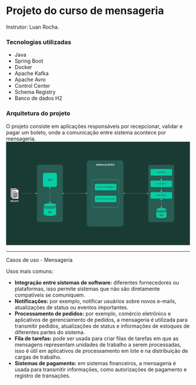 # Projeto do curso de mensageria

Instrutor: Luan Rocha.

### Tecnologias utilizadas

- Java
- Spring Boot
- Docker
- Apache Kafka
- Apache Avro
- Control Center
- Schema Registry
- Banco de dados H2

### Arquitetura do projeto

O projeto consiste em aplicações responsáveis por recepcionar, validar e pagar um boleto,
onde a comunicação entre sistema acontece por mensageria.
![Alt Text](./imagem/arquitetura.gif)

---

Casos de uso - Mensageria

Usos mais comuns:

- **Integração entre sistemas de software:** diferentes fornecedores ou plataformas, isso permite sistemas que não são diretamente compatíveis se comuniquem.
- **Notificações:** por exemplo, notificar usuários sobre novos e-mails, atualizações de status ou eventos importantes.
- **Processamento de pedidos:** por exemplo, comércio eletrônico e aplicativos de gerenciamento de pedidos, a mensageria é utilizada para transmitir pedidos, atualizações de status e informações de estoques de diferentes partes do sistema.
- **Fila de tarefas:** pode ser usada para criar filas de tarefas em que as mensagens representam unidades de trabalho a serem processadas, isso é útil em aplicativos de processamento em lote e na distribuição de cargas de trabalho.
- **Sistemas de pagamento:** em sistemas financeiros, a mensageria é usada para transmitir informações, como autorizações de pagamento e registro de transações.
